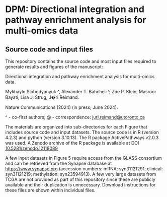 # DPM: Directional integration and pathway enrichment analysis for multi-omics data

## Source code and input files

This repository contains the source code and most input files required to generate results and figures of the manuscript:

Directional integration and pathway enrichment analysis for multi-omics data.

Mykhaylo Slobodyanyuk \^, Alexander T. Bahcheli \^, Zoe P. Klein, Masroor Bayati, Lisa J. Strug, J�ri Reimand.

Nature Communications (2024) (in press; June 2024).

\^ - co-first authors; \@ - correspondence: [juri.reimand\@utoronto.ca](mailto:juri.reimand@utoronto.ca)

The materials are organized into sub-directories for each Figure that includes source code and input datasets. The source code is in R (version 4.2.3) and python (version 3.10.13). The R package ActivePathways v2.0.3 was used. A Zenodo archive of the R package is available at DOI [10.5281/zenodo.12118089](https://doi.org/10.5281/zenodo.12118089)

A few input datasets in Figure 5 require access from the GLASS consortium and can be retrieved from the Synapse database at <https://www.synapse.org> (accession numbers: mRNA: syn31121291; clinical: syn31121219; methylation: syn23594913). A few very large datasets from TCGA are not provided as part of this repository since these are publicly available and their duplication is unnecessary. Download instructions for these files are shown within individual files.
